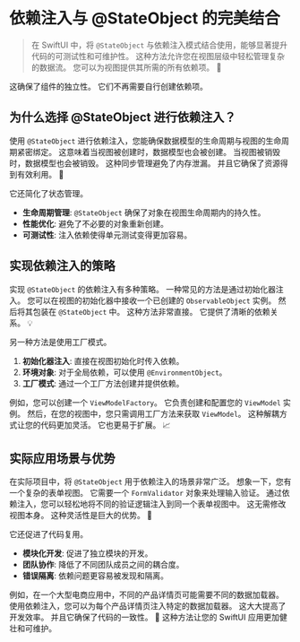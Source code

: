 ﻿# 依赖注入与 @StateObject 的完美结合

> 在 SwiftUI 中，将 `@StateObject` 与依赖注入模式结合使用，能够显著提升代码的可测试性和可维护性。 这种方法允许您在视图层级中轻松管理复杂的数据流。 您可以为视图提供其所需的所有依赖项。 🚀

这确保了组件的独立性。 它们不再需要自行创建依赖项。

## 为什么选择 @StateObject 进行依赖注入？

使用 `@StateObject` 进行依赖注入，您能确保数据模型的生命周期与视图的生命周期紧密绑定。 这意味着当视图被创建时，数据模型也会被创建。 当视图被销毁时，数据模型也会被销毁。 这种同步管理避免了内存泄漏。 并且它确保了资源得到有效利用。 🌟

它还简化了状态管理。

*   **生命周期管理**: `@StateObject` 确保了对象在视图生命周期内的持久性。
*   **性能优化**: 避免了不必要的对象重新创建。
*   **可测试性**: 注入依赖使得单元测试变得更加容易。

## 实现依赖注入的策略

实现 `@StateObject` 的依赖注入有多种策略。 一种常见的方法是通过初始化器注入。 您可以在视图的初始化器中接收一个已创建的 `ObservableObject` 实例。 然后将其包装在 `@StateObject` 中。 这种方法非常直接。 它提供了清晰的依赖关系。 💡

另一种方法是使用工厂模式。

1.  **初始化器注入**: 直接在视图初始化时传入依赖。
2.  **环境对象**: 对于全局依赖，可以使用 `@EnvironmentObject`。
3.  **工厂模式**: 通过一个工厂方法创建并提供依赖。

例如，您可以创建一个 `ViewModelFactory`。 它负责创建和配置您的 `ViewModel` 实例。 然后，在您的视图中，您只需调用工厂方法来获取 `ViewModel`。 这种解耦方式让您的代码更加灵活。 它也更易于扩展。 📈

## 实际应用场景与优势

在实际项目中，将 `@StateObject` 用于依赖注入的场景非常广泛。 想象一下，您有一个复杂的表单视图。 它需要一个 `FormValidator` 对象来处理输入验证。 通过依赖注入，您可以轻松地将不同的验证逻辑注入到同一个表单视图中。 这无需修改视图本身。 这种灵活性是巨大的优势。 💯

它还促进了代码复用。

*   **模块化开发**: 促进了独立模块的开发。
*   **团队协作**: 降低了不同团队成员之间的耦合度。
*   **错误隔离**: 依赖问题更容易被发现和隔离。

例如，在一个大型电商应用中，不同的产品详情页可能需要不同的数据加载器。 使用依赖注入，您可以为每个产品详情页注入特定的数据加载器。 这大大提高了开发效率。 并且它确保了代码的一致性。 🚀 这种方法让您的 SwiftUI 应用更加健壮和可维护。


